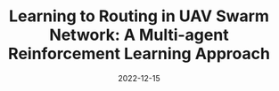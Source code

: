 ---
title: "Learning to Routing in UAV Swarm Network: A Multi-agent Reinforcement Learning Approach"
authors:
- Zunliang Wang
- Haipeng Yao
- Tianle Mai
- Zehui Xiong
- Di Wu
- Song Guo


date: "2022-12-15"
#doi: "10.1109/TWC.2022.3159779"

# Publication type.
# 1 = Conference paper; 2 = Journal article;
# 3 = Preprint Paper; 4 = Report; 5 = Book; 6 = Book section;
# 7 = Thesis; 8 = Patent
publication_types: ["2"]

# Publication name and optional abbreviated publication name.
publication: "*IEEE Transactions on Vehicular Technology*"
publication_short: "TVT (JCR-Q1)"

# url_pdf: https://ieeexplore.ieee.org/document/9740503
# url_code: ''
# url_dataset: ''
# url_poster: ''
# url_project: ''
# url_slides: ''
# url_video: ''

---